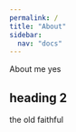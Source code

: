 ```yaml
---
permalink: /
title: "About"
sidebar:
  nav: "docs"
---
```


About me yes

## heading 2

the old faithful
